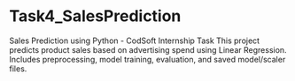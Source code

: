 # Task4_SalesPrediction
Sales Prediction using Python - CodSoft Internship Task  This project predicts product sales based on advertising spend using Linear Regression. Includes preprocessing, model training, evaluation, and saved model/scaler files.
